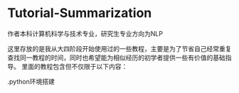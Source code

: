 # Tutorial-Summarization
作者本科计算机科学与技术专业，研究生专业方向为NLP

这里存放的是我从大四阶段开始使用过的一些教程，主要是为了节省自己经常重复查找同一教程的时间，同时也希望能为相似经历的初学者提供一些有价值的基础指导。
里面的教程包含但不仅限于以下内容：

.python环境搭建
